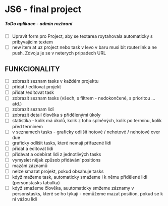  # JS6 - final project
 ##### ToDo aplikace - admin rozhraní

- [ ] Upravit form pro Project, aby se textarea roytahovala automaticky s pribyvajicim textem
- [ ] new item at uz project nebo task v levo v baru musi bit routerlink a ne push. Zdvoju je se v neterych pripadech URL

## FUNKCIONALITY
- [ ] zobrazit seznam tasks v každém projektu
- [ ] přidat / editovat projekt
- [ ] přidat /editovat task
- [ ] zobrazit seznam tasks (všech, s filtrem - nedokončené, s prioritou ... atd.)
- [ ] zobrazit seznam lidí
- [ ] zobrazit detail člověka s přidělenými úkoly
- [ ] statistika - kolik má úkolů, kolik z toho splněných, kolik po termínu, kolik před termínem
- [ ] v seznamech tasks - graficky odlišit hotové / nehotové / nehotové over due
- [ ] graficky odlišit tasks, které nemají přiřazené lidi
- [ ] přidat a editovat lidi
- [ ] přidávat a odebírat lidi z jednotlivých tasks
- [ ] vymyslet nějak způsob přidávání positions
- [ ] mazání záznamů
- [ ] nelze smazat projekt, pokud obsahuje tasks
- [ ] když mažeme task, automaticky smažeme i k němu přidělené lidi (personstasks tabulka)
- [ ] když smažeme člověka, auutomaticky smžeme záznamy v personstasks, které se ho týkají - nemůžeme mazat position, pokud se k ní vážou lidi

